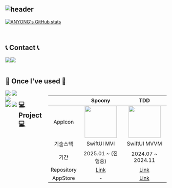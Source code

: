 <div align="left">
  
![header](https://capsule-render.vercel.app/api?type=waving&color=timeGradient&text=Welcome%20to%20Anyong's%20GitHub%20👋&animation=twinkling&fontSize=35&fontAlignY=40&fontAlign=65&height=250)
---

[![ANYONG's GitHub stats](https://github-readme-stats.vercel.app/api?username=ChoiAnYong&include_all_commits=true&theme=nord&hide_border=true&count_private=true)](https://github.com/ChoiAnYong/github-readme-stats)
 </div><br>
 
 ## 📞 Contact 📞 
<div style="display:flex; flex-direction:row;">
    <a href="mailto:anyong78@gmail.com">
        <img src="https://img.shields.io/badge/Gmail-EA4335?style=for-the-badge&logo=Gmail&logoColor=white"> 
    </a>
    <a href="mailto:dksdyd78@naver.com">
        <img src="https://img.shields.io/badge/Naver-03C75A?style=for-the-badge&logo=Naver&logoColor=white"> 
    </a>
</div><br>
  
## 🔨 Once I've used 🔨
<div style="display:flex; flex-direction:row;">
  <div>
    <img src="https://img.shields.io/badge/iOS-000000?style=for-the-badge&logoColor=white"/>
    <img src="https://img.shields.io/badge/Swift-F05138?style=for-the-badge&logo=Swift&logoColor=white">
    <img src="https://img.shields.io/badge/SwiftUI-F05138?style=for-the-badge">
  <div>
    <img src="https://img.shields.io/badge/Git-F05032?style=for-the-badge&logo=Git&logoColor=white">
    <img src="https://img.shields.io/badge/GitHub-181717?style=for-the-badge&logo=GitHub&logoColor=white">
    <br>
</div><br>
</div>

## 💻 Project 💻
| | Spoony | TDD |
|:-:|:-:|:-:|
|AppIcon| <img src="https://github.com/user-attachments/assets/f735e6aa-99c8-42c4-92b7-a502b0a6ec9b" width="100"/> | <img src="https://github.com/user-attachments/assets/e4462470-7569-4d26-8bd7-7429e6dbcee1" width="100"/> |
|기술스택| SwiftUI MVI | SwiftUI MVVM |
|기간| 2025.01 ~ (진행중) | 2024.07 ~ 2024.11 |
|Repository| [Link](https://github.com/SOPT-all/35-APPJAM-iOS-SPOONY) | [Link](https://github.com/ToDeveloperDo/TDD-fe)
|AppStore| - | [Link](https://apps.apple.com/kr/app/tdd/id6667115881) |
